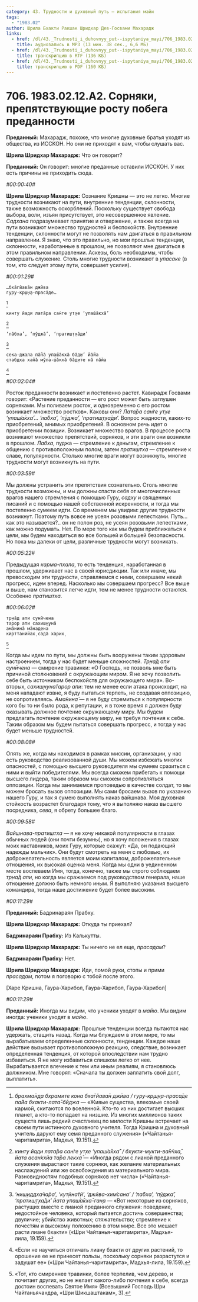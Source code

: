 ```yaml
---
category: 43. Трудности и духовный путь — испытания майи
tags:
  - "1983.02"
author: Шрила Бхакти Ракшак Шридхар Дев-Госвами Махарадж
links:
  - href: /dl/43._Trudnosti_i_duhovnyy_put--ispytaniya_mayi/706_1983.02.12.A2_SridharMj_Sornjaki_prepjatstvujushhie_rostu_pobega_predannosti.mp3
    title: аудиозапись в MP3 (13 мин. 38 сек., 6,6 МБ)
  - href: /dl/43._Trudnosti_i_duhovnyy_put--ispytaniya_mayi/706_1983.02.12.A2_SridharMj_Sornjaki_prepjatstvujushhie_rostu_pobega_predannosti.rtf
    title: транскрипцию в RTF (136 КБ)
  - href: /dl/43._Trudnosti_i_duhovnyy_put--ispytaniya_mayi/706_1983.02.12.A2_SridharMj_Sornjaki_prepjatstvujushhie_rostu_pobega_predannosti.pdf
    title: транскрипцию в PDF (160 КБ)
---
```


# 706. 1983.02.12.A2. Сорняки, препятствующие росту побега преданности

**Преданный:** Махарадж, похоже, что многие духовные братья уходят из общества, из ИССКОН. Но они не приходят к вам, чтобы слушать вас.

**Шрила Шридхар Махарадж:** Что он говорит?

**Преданный:** Он говорит: многие преданные оставили ИССКОН. У них есть причины не приходить сюда.

*#00:00:40#*

**Шрила Шридхар Махарадж:** Сознание Кришны — это не легко. Многие трудности возникают на пути, внутренние тенденции, склонности, также возможность оскорблений. Поскольку существует свобода выбора, воли, изъян присутствует, это несовершенное явление. *Садхана* подразумевает принятие и отвержение, и также всегда на пути возникают множество трудностей и беспокойств. Внутренние тенденции, склонности могут не позволять нам двигаться в правильном направлении. Я знаю, что это правильно, но мои прошлые тенденции, склонности, наработанные в прошлом, не позволяют мне двигаться в этом правильном направлении. Аскезы, боль необходимы, чтобы совершать служение. Столь многие трудности возникают в *упасаке* (в том, кто следует этому пути, совершает усилия).

*#00:01:29#*

    …бха̄гйава̄н джӣва
    гуру-кр̣ш̣н̣а-праса̄де…
[^_ftn1]

    кинту йади лата̄ра сан̇ге ут̣хе ‘упаш́а̄кха̄’
[^_ftn2]

    ‘ла̄бха’, ‘пӯджа̄’, ‘пратиш̣т̣ха̄ди’
[^_ftn3]

    сека-джала па̄н̃а̄ упаш́а̄кха̄ ба̄д̣и’ йа̄йа
    стабдха хан̃а̄ мӯла-ш́а̄кха̄ ба̄д̣ите на̄ па̄йа
[^_ftn4]

*#00:02:04#*

Росток преданности возникает и постепенно растет. Кавирадж Госвами говорит: «Растение преданности — его рост может быть заглушен сорняками. Мы поливаем росток, и одновременно с его ростом возникает множество ростков». Каковы они? *Лата̄ра сан̇ге ут̣хе ‘упаш́а̄кха̄’… ‘ла̄бха’, ‘пӯджа̄’, ‘пратиш̣т̣ха̄ди’.* Вопрос жадности, каких-то приобретений, мнимых приобретений. В основном речь идет о приобретении позиции. Возникает множество врагов. В процессе роста возникают множество препятствий, сорняков, и эти враги они возникли в прошлом. *Лабха*, пуджа — стремление к деньгам, стремление к общению с противоположным полом, затем *пратиштха* — стремление к славе, популярности. Столько многие враги могут возникнуть, многие трудности могут возникнуть на пути.

*#00:03:59#*

Мы должны устранить эти препятствия сознательно. Столь многие трудности возможны, и мы должны спасти себя от многочисленных врагов нашего стремления с помощью Гуру, *садху* и священных писаний и с помощью нашей собственной искренности, и тогда мы постепенно сумеем идти. Со временем мы увидим: другие трудности возникнут. Поэтому путь вовсе не усеян розовыми лепестками. Путь… как это называется?.. он не полон роз, не усеян розовыми лепестками, как можно подумать. Нет. По мере того как мы будем приближаться к цели, мы будем находиться во все большей и большей безопасности. Но пока мы далеки от цели, различные трудности могут возникать.

*#00:05:22#*

Предыдущая *карма-пхала*, то есть тенденция, наработанная в прошлом, удерживает нас в своей юрисдикции. Так или иначе, мы превосходим эти трудности, справляемся с ними, совершаем некий прогресс, идем вперед. Насколько мы совершаем прогресс? Все выше и выше, нам становится легче идти, тем не менее трудности остаются. Особенно *пратиштха*.

*#00:06:02#*

    тр̣на̄д апи сунӣчена
    тарор апи сахиш̣н̣уна̄
    ама̄нина̄ ма̄надена
    кӣрттанӣйах̣ сада̄ харих̣
[^_ftn5]

Когда мы идем по пути, мы должны быть вооружены таким здоровым настроением, тогда у нас будет меньше сложностей. *Тр̣на̄д апи сунӣчена* — смирение травинки: «О Господь, не позволь мне быть причиной столкновений с окружающим миром. Я не хочу позволить себе быть источником беспокойств для окружающего мира». Во-вторых, *сахиш̣н̣уна̄тарор апи*: тем не менее если атака происходит, на меня нападают извне, я буду пытаться терпеть, не создавая оппозицию, не сопротивляясь. *Ама̄нина̄* — я не буду стремиться к популярности кого бы то ни было рода, к репутации, и в тоже время я должен буду оказывать должное почтение окружающему миру. Мы будем предлагать почтение окружающему миру, не требуя почтения к себе. Таким образом мы будем пытаться совершать прогресс, и тогда у нас будет меньше трудностей.

*#00:08:08#*

Опять же, когда мы находимся в рамках миссии, организации, у нас есть руководство реализованной души. Мы можем избежать многих опасностей, с помощью высшего руководителя мы сумеем сразиться с ними и выйти победителями. Мы всегда сможем прибегать к помощи высшего лидера, таким образом мы сможем сопротивляться оппозиции. Когда мы занимаемся проповедью в качестве солдат, то мы можем бросать вызов оппозиции. Мы сами бросаем вызов по указанию нашего Гуру, и так я сумею выполнять наказ вайшнава. Моя духовная стойкость возрастет благодаря тому, что я выполняю наказ высшего посредника, *сева*, я обрету большее благо.

*#00:09:58#*

*Вайшнава-пратиштха* — я не хочу никакой популярности в глазах обычных людей (они почти безумны), но я хочу положения в глазах моих наставников, моих Гуру, которые скажут: «Да, он подающий надежды мальчик». Они будут смотреть на меня с любовью, их доброжелательность является моим капиталом, доброжелательные отношения, их высокая оценка меня. Когда мы одни в уединенном месте воспеваем Имя, тогда, конечно, также мы строго соблюдаем *тр̣на̄д апи*, но когда мы сражаемся под руководством генерала, наше отношение должно быть немного иным. Я выполняю указания высшего командира, тогда наше достижение будет более высоким.

*#00:11:29#*

**Преданный:** Бадринараян Прабху.

**Шрила Шридхар Махарадж:** Откуда ты приехал?

**Бадринараян Прабху:** Из Калькутты.

**Шрила Шридхар Махарадж:** Ты ничего не ел еще, *прасадам*?

**Бадринараян Прабху:** Нет.

**Шрила Шридхар Махарадж:** Иди, помой руки, стопы и прими *прасадам*, потом я поговорю с тобой после этого.

[Харе Кришна, Гаура-Харибол, Гаура-Харибол, Гаура-Харибол]

*#00:11:29#*

**Преданный:** Иногда мы видим, что ученики уходят в *майю*. Мы видим иногда: ученики уходят в *майю*.

**Шрила Шридхар Махарадж:** Прошлые тенденции всегда пытаются нас удержать, стащить назад. Когда мы блуждаем в этом мире, то мы вырабатываем определенные склонности, тенденции. Каждое наше действие вызывает противоположную реакцию, следствие, возникает определенная тенденция, от которой впоследствии нам трудно избавиться. Я не могу избавиться слишком легко от нее. Вырабатывается влечение к тем или иным реалиям, я становлюсь должником. Мне говорят: «Сначала ты должен заплатить свой долг, выплатить».



[^_ftn1]: *брахма̄н̣д̣а бхрамите кона бха̄гйава̄н джӣва / гуру-кр̣ш̣н̣а-праса̄де па̄йа бхакти-лата̄-бӣджа* — «Живые существа, влекомые своей кармой, скитаются по вселенной. Кто-то из них достигает высших планет, а кто-то попадает на низшие. Из многих миллионов таких существ лишь редкий счастливец по милости Кришны встречает на своем пути истинного духовного учителя. Тогда Кришна и духовный учитель даруют ему семя преданного служения» («Чайтанья-чаритамрита», Мадхья, 19.151).

[^_ftn2]: *кинту йади лата̄ра сан̇ге ут̣хе ‘упаш́а̄кха̄’ / бхукти-мукти-ва̄н̃чха̄, йата асан̇кхйа та̄ра лекха̄* — «Иногда рядом с лианой преданного служения вырастают такие сорняки, как желание материальных наслаждений или же освобождения из материального мира. Разновидностям подобных сорняков нет числа» («Чайтанья-чаритамрита», Мадхья, 19.151).

[^_ftn3]: *‘ниш̣иддха̄ча̄ра’, ‘кут̣ӣна̄т̣ӣ’, ‘джӣва-хим̇сана’ / ‘ла̄бха’, ‘пӯджа̄’, ‘пратиш̣т̣ха̄ди’ йата упаш́а̄кха̄-ган̣а* — «Вот некоторые из сорняков, растущих вместе с лианой преданного служения: поведение, недостойное человека, который пытается достичь совершенства; двуличие; убийство животных; стяжательство; стремление к почестям и высокому положению в этом мире. Все это мешает расти лиане бхакти» («Шри Чайтанья-чаритамрита», Мадхья-лила, 19.159).

[^_ftn4]: «Если не научиться отличать лиану бхакти от других растений, то орошение ее не принесет пользы, поскольку сорняки разрастутся и задушат ее» («Шри Чайтанья-чаритамрита», Мадхья-лила, 19.159).

[^_ftn5]: «Тот, кто смиреннее травинки, более терпелив, чем дерево, и почитает других, но не желает какого-либо почтения к себе, всегда достоин воспевать Святое Имя» (Всевышний Господь Шри Чайтаньячандра, «Шри Шикшаштакам», 3).

